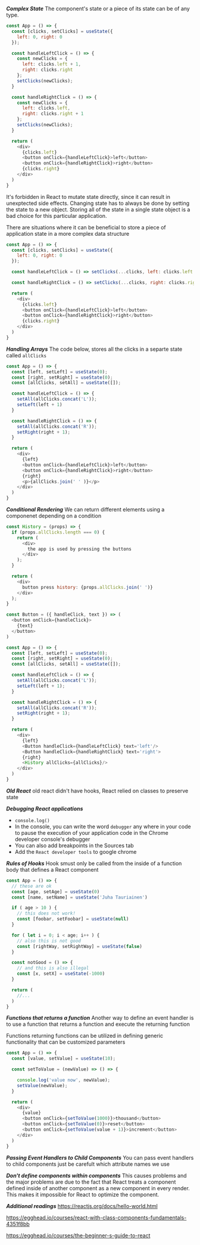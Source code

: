 ***Complex State***
The component's state or a piece of its state can be of any type.

```js
const App = () => {
  const [clicks, setClicks] = useState({
    left: 0, right: 0
  });

  const handleLeftClick = () => {
    const newClicks = {
      left: clicks.left + 1,
      right: clicks.right
    };
    setClicks(newClicks);
  }

  const handleRightClick = () => {
    const newClicks = {
      left: clicks.left,
      right: clicks.right + 1
    };
    setClicks(newClicks);
  }

  return (
    <div>
      {clicks.left}
      <button onClick={handleLeftClick}>left</button>
      <button onClick={handleRightClick}>right</button>
      {clicks.right}
    </div>
  )
}
```

It's forbidden in React to mutate state directly, since it can result in unexptected side effects.
Changing state has to always be done by setting the state to a new object.
Storing all of the state in a single state object is a bad choice for this particular application.

There are situations where it can be beneficial to store a piece of application state in a more complex data structure

```js
const App = () => {
  const [clicks, setClicks] = useState({
    left: 0, right: 0
  });

  const handleLeftClick = () => setClicks(...clicks, left: clicks.left + 1);

  const handleRightClick = () => setClicks(...clicks, right: clicks.right + 1);

  return (
    <div>
      {clicks.left}
      <button onClick={handleLeftClick}>left</button>
      <button onClick={handleRightClick}>right</button>
      {clicks.right}
    </div>
  )
}
```

***Handling Arrays***
The code below, stores all the clicks in a separte state called `allClicks`

```js
const App = () => {
  const [left, setLeft] = useState(0);
  const [right, setRight] = useState(0);
  const [allClicks, setAll] = useState([]);

  const handleLeftClick = () => {
    setAll(allClicks.concat('L'));
    setLeft(left + 1)
  }

  const handleRightClick = () => {
    setAll(allClicks.concat('R'));
    setRight(right + 1);
  }

  return (
    <div>
      {left}
      <button onClick={handleLeftClick}>left</button>
      <button onClick={handleRightClick}>right</button>
      {right}
      <p>{allClicks.join(' ' )}</p>
    </div>
  )
}
```

***Conditional Rendering***
We can return different elements using a componenet depending on a condition
```js
const History = (props) => {
  if (props.allClicks.length === 0) {
    return (
      <div>
        the app is used by pressing the buttons
      </div>
    );
  }

  return (
    <div>
      button press history: {props.allClicks.join(' ')}
    </div>
  );
}

const Button = ({ handleClick, text }) => (
  <button onClick={handleClick}>
    {text}
  </button>
)

const App = () => {
  const [left, setLeft] = useState(0);
  const [right, setRight] = useState(0);
  const [allClicks, setAll] = useState([]);

  const handleLeftClick = () => {
    setAll(allClicks.concat('L'));
    setLeft(left + 1);
  }

  const handleRightClick = () => {
    setAll(allClicks.concat('R'));
    setRight(right + 1);
  }

  return (
    <div>
      {left}
      <Button handleClick={handleLeftClick} text='left'/>
      <Button handleClick={handleRightClick} text='right'>
      {right}
      <History allClicks={allClicks}/>
    </div>
  )
}
```

***Old React***
old react didn't have hooks, React relied on classes to preserve state

***Debugging React applications***
  - `console.log()`
  - In the console, you can write the word `debugger` any where in your code to pause the execution of your application code in the Chrome developer console's debugger
  - You can also add breakpoints in the Sources tab
  - Add the `React developer tools` to google chrome

***Rules of Hooks***
Hook smust only be called from the inside of a function body that defines a React component
```js
const App = () => {
  // these are ok
  const [age, setAge] = useState(0)
  const [name, setName] = useState('Juha Tauriainen')

  if ( age > 10 ) {
    // this does not work!
    const [foobar, setFoobar] = useState(null)
  }

  for ( let i = 0; i < age; i++ ) {
    // also this is not good
    const [rightWay, setRightWay] = useState(false)
  }

  const notGood = () => {
    // and this is also illegal
    const [x, setX] = useState(-1000)
  }

  return (
    //...
  )
}
```

***Functions that returns a function***
Another way to define an event handler is to use a function that returns a function and execute the returning function

Functions returning functions can be utilized in defining generic functionality that can be customized parameters

```js
const App = () => {
  const [value, setValue] = useState(10);

  const setToValue = (newValue) => () => {

    console.log('value now', newValue);
    setValue(newValue);
  }

  return (
    <div>
      {value}
      <button onClick={setToValue(1000)}>thousand</button>
      <button onClick={setToValue(0)}>reset</button>
      <button onClick={setToValue(value + 1)}>increment</button>
    </div>
  )
}
```

***Passing Event Handlers to Child Components***
You can pass event handlers to child components just be carefult which attribute names we use

***Don't define components within components***
This causes problems and the major problems are due to the fact that React treats a component defined inside of another component as a new component in every render.
This makes it impossible for React to optimize the component.

***Additional readings***
https://reactjs.org/docs/hello-world.html

https://egghead.io/courses/react-with-class-components-fundamentals-4351f8bb

https://egghead.io/courses/the-beginner-s-guide-to-react

